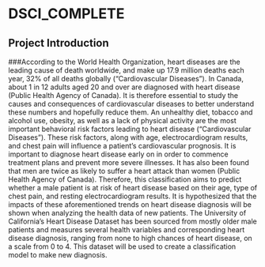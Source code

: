 # DSCI_COMPLETE

## Project Introduction

###According to the World Health Organization, heart diseases are the leading cause of death worldwide, and make up 17.9 million deaths each year, 32% of all deaths globally (“Cardiovascular Diseases”). In Canada, about 1 in 12 adults aged 20 and over are diagnosed with heart disease (Public Health Agency of Canada). It is therefore essential to study the causes and consequences of cardiovascular diseases to better understand these numbers and hopefully reduce them. An unhealthy diet, tobacco and alcohol use, obesity, as well as a lack of physical activity are the most important behavioral risk factors leading to heart disease (“Cardiovascular Diseases”). These risk factors, along with age, electrocardiogram results, and chest pain will influence a patient’s cardiovascular prognosis. It is important to diagnose heart disease early on in order to commence treatment plans and prevent more severe illnesses. It has also been found that men are twice as likely to suffer a heart attack than women (Public Health Agency of Canada). Therefore, this classification aims to predict whether a male patient is at risk of heart disease based on their age, type of chest pain, and resting electrocardiogram results. It is hypothesized that the impacts of these aforementioned trends on heart disease diagnosis will be shown when analyzing the health data of new patients. The University of California’s Heart Disease Dataset has been sourced from mostly older male patients and measures several health variables and corresponding heart disease diagnosis, ranging from none to high chances of heart disease, on a scale from 0 to 4. This dataset will be used to create a classification model to make new diagnosis.
